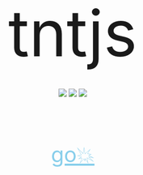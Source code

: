 <center>
  <span style="font-size: 900%">tntjs</span><br/><br/><br/>
  <img src="https://img.shields.io/github/stars/Bug-Duck/tntjs?color=yellow&logo=github&style=flat-square"/>
  <img src="https://img.shields.io/npm/v/tntjs?style=flat-square"/>
  <img src="https://img.shields.io/static/v1?label=bilibili&message=BugDuck开源团队&color=ff69b4&logo=bilibili&style=flat-square"/>
  <br/><br/><br/><br/><br/><br/>
  <a href="#/guide" style="font-size: 300%; color: skyblue">go💥</a>
</center>